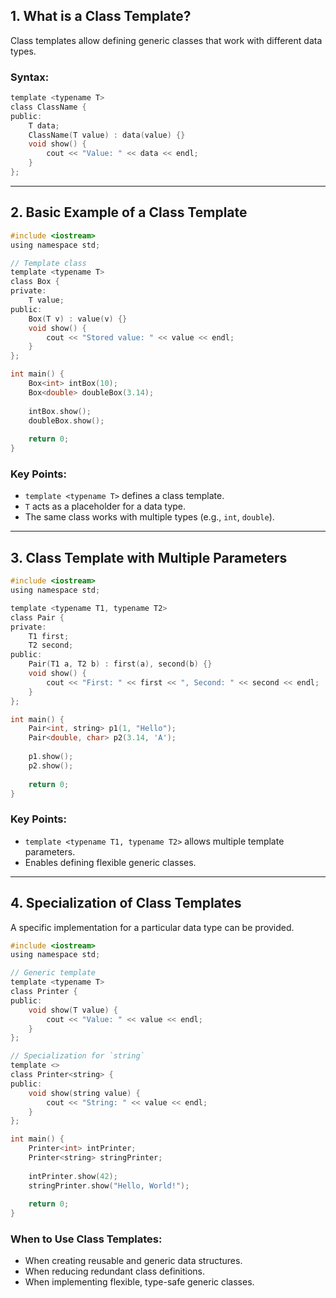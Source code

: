 ## 1. What is a Class Template?
Class templates allow defining generic classes that work with different data types.

### Syntax:
```c
template <typename T>
class ClassName {
public:
    T data;
    ClassName(T value) : data(value) {}
    void show() {
        cout << "Value: " << data << endl;
    }
};
```

---

## 2. Basic Example of a Class Template
```c
#include <iostream>
using namespace std;

// Template class
template <typename T>
class Box {
private:
    T value;
public:
    Box(T v) : value(v) {}
    void show() {
        cout << "Stored value: " << value << endl;
    }
};

int main() {
    Box<int> intBox(10);
    Box<double> doubleBox(3.14);
    
    intBox.show();
    doubleBox.show();
    
    return 0;
}
```

### Key Points:
- `template <typename T>` defines a class template.
- `T` acts as a placeholder for a data type.
- The same class works with multiple types (e.g., `int`, `double`).

---

## 3. Class Template with Multiple Parameters
```c
#include <iostream>
using namespace std;

template <typename T1, typename T2>
class Pair {
private:
    T1 first;
    T2 second;
public:
    Pair(T1 a, T2 b) : first(a), second(b) {}
    void show() {
        cout << "First: " << first << ", Second: " << second << endl;
    }
};

int main() {
    Pair<int, string> p1(1, "Hello");
    Pair<double, char> p2(3.14, 'A');
    
    p1.show();
    p2.show();
    
    return 0;
}
```

### Key Points:
- `template <typename T1, typename T2>` allows multiple template parameters.
- Enables defining flexible generic classes.

---

## 4. Specialization of Class Templates
A specific implementation for a particular data type can be provided.

```c
#include <iostream>
using namespace std;

// Generic template
template <typename T>
class Printer {
public:
    void show(T value) {
        cout << "Value: " << value << endl;
    }
};

// Specialization for `string`
template <>
class Printer<string> {
public:
    void show(string value) {
        cout << "String: " << value << endl;
    }
};

int main() {
    Printer<int> intPrinter;
    Printer<string> stringPrinter;
    
    intPrinter.show(42);
    stringPrinter.show("Hello, World!");
    
    return 0;
}
```

### When to Use Class Templates:
- When creating reusable and generic data structures.
- When reducing redundant class definitions.
- When implementing flexible, type-safe generic classes.

